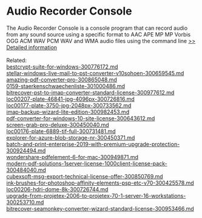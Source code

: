 # Audio Recorder Console
The Audio Recorder Console is a console program that can record audio from any sound source using a specific format to AAC APE MP MP Vorbis OGG ACM WAV PCM WAV and WMA audio files using the command line
[>> Detailed information](https://secure.shareit.com/shareit/product.html?productid=300914527&affiliateid=200057808)<br/><br/>Related:
<br />[bestcrypt-suite-for-windows-300776172.md](https://github.com/downloadplanet/downloadplanet/blob/main/bestcrypt-suite-for-windows-300776172.md)<br />[stellar-windows-live-mail-to-pst-converter-v10sohoen-300659545.md](https://github.com/downloadplanet/downloadplanet/blob/main/stellar-windows-live-mail-to-pst-converter-v10sohoen-300659545.md)<br />[amazing-pdf-converter-pro-300865048.md](https://github.com/downloadplanet/downloadplanet/blob/main/amazing-pdf-converter-pro-300865048.md)<br />[0159-staerkenschwaechenliste-301000486.md](https://github.com/downloadplanet/downloadplanet/blob/main/0159-staerkenschwaechenliste-301000486.md)<br />[bitrecover-pst-to-imap-converter-standard-license-300977612.md](https://github.com/downloadplanet/downloadplanet/blob/main/bitrecover-pst-to-imap-converter-standard-license-300977612.md)<br />[loc00207-plate-46841-jpg-4096px-300726816.md](https://github.com/downloadplanet/downloadplanet/blob/main/loc00207-plate-46841-jpg-4096px-300726816.md)<br />[loc00177-plate-3750-jpg-2048px-300733562.md](https://github.com/downloadplanet/downloadplanet/blob/main/loc00177-plate-3750-jpg-2048px-300733562.md)<br />[imap-backup-wizard-lite-edition-300982453.md](https://github.com/downloadplanet/downloadplanet/blob/main/imap-backup-wizard-lite-edition-300982453.md)<br />[pdf-converter-for-windows-10-site-license-300643612.md](https://github.com/downloadplanet/downloadplanet/blob/main/pdf-converter-for-windows-10-site-license-300643612.md)<br />[screen-grab-pro-deluxe-300450040.md](https://github.com/downloadplanet/downloadplanet/blob/main/screen-grab-pro-deluxe-300450040.md)<br />[loc00176-plate-6889-tif-full-300731481.md](https://github.com/downloadplanet/downloadplanet/blob/main/loc00176-plate-6889-tif-full-300731481.md)<br />[explorer-for-azure-blob-storage-nr-300450371.md](https://github.com/downloadplanet/downloadplanet/blob/main/explorer-for-azure-blob-storage-nr-300450371.md)<br />[batch-and-print-enterprise-2019-with-premium-upgrade-protection-300924494.md](https://github.com/downloadplanet/downloadplanet/blob/main/batch-and-print-enterprise-2019-with-premium-upgrade-protection-300924494.md)<br />[wondershare-pdfelement-6-for-mac-300949871.md](https://github.com/downloadplanet/downloadplanet/blob/main/wondershare-pdfelement-6-for-mac-300949871.md)<br />[modern-pdf-solutions-1server-license-1000client-license-pack-300484040.md](https://github.com/downloadplanet/downloadplanet/blob/main/modern-pdf-solutions-1server-license-1000client-license-pack-300484040.md)<br />[cubexsoft-msg-export-technical-license-offer-300850769.md](https://github.com/downloadplanet/downloadplanet/blob/main/cubexsoft-msg-export-technical-license-offer-300850769.md)<br />[ink-brushes-for-photoshop-affinity-elements-psp-etc-v70-300425578.md](https://github.com/downloadplanet/downloadplanet/blob/main/ink-brushes-for-photoshop-affinity-elements-psp-etc-v70-300425578.md)<br />[loc00206-hdri-dome-8k-300726744.md](https://github.com/downloadplanet/downloadplanet/blob/main/loc00206-hdri-dome-8k-300726744.md)<br />[upgrade-from-projetex-2006-to-projetex-70-1-server-16-workstations-300253710.md](https://github.com/downloadplanet/downloadplanet/blob/main/upgrade-from-projetex-2006-to-projetex-70-1-server-16-workstations-300253710.md)<br />[bitrecover-seamonkey-converter-wizard-standard-license-300953466.md](https://github.com/downloadplanet/downloadplanet/blob/main/bitrecover-seamonkey-converter-wizard-standard-license-300953466.md)